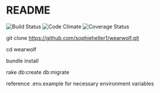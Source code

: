 # README

![Build Status](https://codeship.com/projects/d3fd1ed0-750f-0134-0946-1eaf12e437c5/status?branch=master)
![Code Climate](https://codeclimate.com/github/sophieheller1/wearwolf.png)
![Coverage Status](https://coveralls.io/repos/sophieheller1/wearwolf/badge.png)

git clone https://github.com/sophieheller1/wearwolf.git

cd wearwolf

bundle install

rake db:create db:migrate

reference .env.example for necessary environment variables
   
